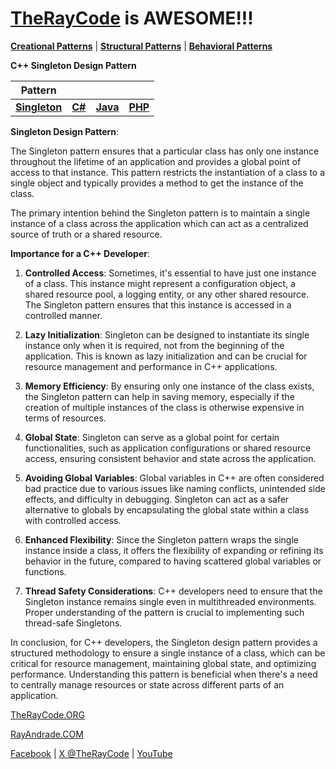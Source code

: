# [TheRayCode](../../../README.md) is AWESOME!!!

**[Creational Patterns](../README.md)** | **[Structural Patterns](../../Structural/README.md)** | **[Behavioral Patterns](../../Behavioral/README.md)**

**C++ Singleton Design Pattern**

|Pattern|   |   |   |
|---|---|---|---|
|  [**Singleton**](README.md) | [**C#**](../../../Csharp/Creational/Singleton/README.md) | [**Java**](../../../Java/Creational/Singleton/README.md) | [**PHP**](../../../PHP/Creational/Singleton/README.md) |


**Singleton Design Pattern**:

The Singleton pattern ensures that a particular class has only one instance throughout the lifetime of an application and provides a global point of access to that instance. This pattern restricts the instantiation of a class to a single object and typically provides a method to get the instance of the class.

The primary intention behind the Singleton pattern is to maintain a single instance of a class across the application which can act as a centralized source of truth or a shared resource.

**Importance for a C++ Developer**:

1. **Controlled Access**: Sometimes, it's essential to have just one instance of a class. This instance might represent a configuration object, a shared resource pool, a logging entity, or any other shared resource. The Singleton pattern ensures that this instance is accessed in a controlled manner.

2. **Lazy Initialization**: Singleton can be designed to instantiate its single instance only when it is required, not from the beginning of the application. This is known as lazy initialization and can be crucial for resource management and performance in C++ applications.

3. **Memory Efficiency**: By ensuring only one instance of the class exists, the Singleton pattern can help in saving memory, especially if the creation of multiple instances of the class is otherwise expensive in terms of resources.

4. **Global State**: Singleton can serve as a global point for certain functionalities, such as application configurations or shared resource access, ensuring consistent behavior and state across the application.

5. **Avoiding Global Variables**: Global variables in C++ are often considered bad practice due to various issues like naming conflicts, unintended side effects, and difficulty in debugging. Singleton can act as a safer alternative to globals by encapsulating the global state within a class with controlled access.

6. **Enhanced Flexibility**: Since the Singleton pattern wraps the single instance inside a class, it offers the flexibility of expanding or refining its behavior in the future, compared to having scattered global variables or functions.

7. **Thread Safety Considerations**: C++ developers need to ensure that the Singleton instance remains single even in multithreaded environments. Proper understanding of the pattern is crucial to implementing such thread-safe Singletons.

In conclusion, for C++ developers, the Singleton design pattern provides a structured methodology to ensure a single instance of a class, which can be critical for resource management, maintaining global state, and optimizing performance. Understanding this pattern is beneficial when there's a need to centrally manage resources or state across different parts of an application.

[TheRayCode.ORG](https://www.TheRayCode.org)  

[RayAndrade.COM](https://www.RayAndrade.com)

[Facebook](https://www.facebook.com/TheRayCode/) | [X @TheRayCode](https://www.x.com/TheRayCode/) | [YouTube](https://www.youtube.com/TheRayCode/)
